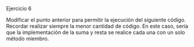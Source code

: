 Ejercicio 6

Modificar el punto anterior para permitir la ejecución del siguiente código. Recordar realizar siempre la menor cantidad de código. En este caso, sería que la implementación de la suma y resta se realice cada una con un solo método miembro.
